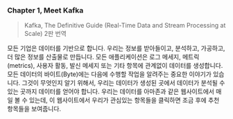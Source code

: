 ### Chapter 1, Meet Kafka 
> Kafka, The Definitive Guide (Real-Time Data and Stream Processing at Scale) 2판 번역

모든 기업은 데이터를 기반으로 합니다.
우리는 정보를 받아들이고, 분석하고, 가공하고, 더 많은 정보를 산출물로 만듭니다.
모든 애플리케이션은 로그 메세지, 메트릭(metrics), 사용자 활동, 발신 메세지 또는 기타 항목에 관계없이 데이터를 생성합니다.
모든 데이터의 바이트(Byte)에는 다음에 수행할 작업을 알려주는 중요한 이야기가 있습니다.
그것이 무엇인지 알기 위해서, 우리는 데이터가 생성된 곳에서 데이터가 분석될 수 있는 곳까지 데이터를 얻어야 합니다.
우리는 데이터를 아마존과 같은 웹사이트에서 매일 볼 수 있는데, 이 웹사이트에서 우리가 관심있는 항목들을 클릭하면 조금 후에 추천 항목들을 보여줍니다.

